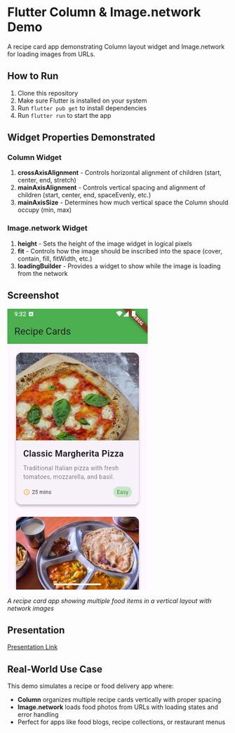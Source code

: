 # Flutter Column & Image.network Demo

A recipe card app demonstrating Column layout widget and Image.network for loading images from URLs.

## How to Run

1. Clone this repository
2. Make sure Flutter is installed on your system
3. Run `flutter pub get` to install dependencies
4. Run `flutter run` to start the app

## Widget Properties Demonstrated

### Column Widget
1. **crossAxisAlignment** - Controls horizontal alignment of children (start, center, end, stretch)
2. **mainAxisAlignment** - Controls vertical spacing and alignment of children (start, center, end, spaceEvenly, etc.)
3. **mainAxisSize** - Determines how much vertical space the Column should occupy (min, max)

### Image.network Widget
1. **height** - Sets the height of the image widget in logical pixels
2. **fit** - Controls how the image should be inscribed into the space (cover, contain, fill, fitWidth, etc.)
3. **loadingBuilder** - Provides a widget to show while the image is loading from the network

## Screenshot

![Recipe Card Demo](screenshot.png)

*A recipe card app showing multiple food items in a vertical layout with network images*

## Presentation

[Presentation Link](https://docs.google.com/presentation/d/1F6-xyEVuZhk22PWdIQT6_RYD8vSasW5Z6OjdmoiCAmU/edit?usp=sharing)

## Real-World Use Case

This demo simulates a recipe or food delivery app where:
- **Column** organizes multiple recipe cards vertically with proper spacing
- **Image.network** loads food photos from URLs with loading states and error handling
- Perfect for apps like food blogs, recipe collections, or restaurant menus
